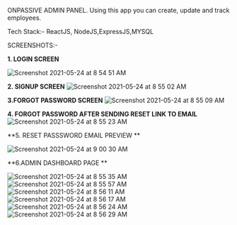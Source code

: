 ONPASSIVE ADMIN PANEL. Using this app you can create, update and track employees.

Tech Stack:-  ReactJS, NodeJS,ExpressJS,MYSQL

SCREENSHOTS:-


**1. LOGIN SCREEN**

![Screenshot 2021-05-24 at 8 54 51 AM](https://user-images.githubusercontent.com/32734840/119292460-10d8cc00-bc6e-11eb-93e1-437240fd4f28.png)

**2. SIGNUP SCREEN**
![Screenshot 2021-05-24 at 8 55 02 AM](https://user-images.githubusercontent.com/32734840/119292498-24843280-bc6e-11eb-8ca5-42727863e4a0.png)

**3.FORGOT PASSWORD SCREEN**
![Screenshot 2021-05-24 at 8 55 09 AM](https://user-images.githubusercontent.com/32734840/119292531-35cd3f00-bc6e-11eb-88c6-be750d6d6d7e.png)

**4. FORGOT PASSWORD AFTER SENDING RESET LINK TO EMAIL**
![Screenshot 2021-05-24 at 8 55 23 AM](https://user-images.githubusercontent.com/32734840/119292561-467db500-bc6e-11eb-8165-4b0d4d539051.png)

**5. RESET PASSSWORD EMAIL PREVIEW **

![Screenshot 2021-05-24 at 9 00 30 AM](https://user-images.githubusercontent.com/32734840/119292701-8349ac00-bc6e-11eb-8bc1-9b94c567011d.png)

**6.ADMIN DASHBOARD PAGE **
  


![Screenshot 2021-05-24 at 8 55 35 AM](https://user-images.githubusercontent.com/32734840/119292737-9492b880-bc6e-11eb-8500-4ab2c206e611.png)
![Screenshot 2021-05-24 at 8 55 57 AM](https://user-images.githubusercontent.com/32734840/119292805-bb50ef00-bc6e-11eb-9af8-997e1c644514.png)
![Screenshot 2021-05-24 at 8 56 11 AM](https://user-images.githubusercontent.com/32734840/119292819-c277fd00-bc6e-11eb-96c6-42f738878abb.png)
![Screenshot 2021-05-24 at 8 56 17 AM](https://user-images.githubusercontent.com/32734840/119292861-d7549080-bc6e-11eb-86dc-ed27aa08725a.png)
![Screenshot 2021-05-24 at 8 56 24 AM](https://user-images.githubusercontent.com/32734840/119292870-e0ddf880-bc6e-11eb-97f5-945e6253c293.png)
![Screenshot 2021-05-24 at 8 56 29 AM](https://user-images.githubusercontent.com/32734840/119292882-e8050680-bc6e-11eb-92e6-96c10a7febeb.png)
